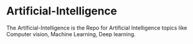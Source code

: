 # Artificial-Intelligence

The Artificial-Intelligence is the Repo for Artificial Intelligence topics like Computer vision, Machine Learning, Deep learning.
 
